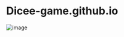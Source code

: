 # Dicee-game.github.io

![image](https://github.com/user-attachments/assets/17f963d3-f457-4fb1-ba24-7414863a393e)
